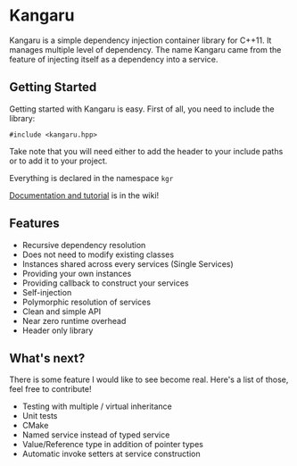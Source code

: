 Kangaru
=======

Kangaru is a simple dependency injection container library for C++11.
It manages multiple level of dependency. The name Kangaru came from the
feature of injecting itself as a dependency into a service.

Getting Started
---------------

Getting started with Kangaru is easy. First of all, you need to include the
library:

    #include <kangaru.hpp>

Take note that you will need either to add the header to your include paths or
to add it to your project.

Everything is declared in the namespace `kgr`

[Documentation and tutorial](https://github.com/gracicot/kangaru/wiki) is in the wiki!

Features
--------

 * Recursive dependency resolution
 * Does not need to modify existing classes
 * Instances shared across every services (Single Services)
 * Providing your own instances
 * Providing callback to construct your services
 * Self-injection
 * Polymorphic resolution of services
 * Clean and simple API
 * Near zero runtime overhead
 * Header only library

What's next?
------------

There is some feature I would like to see become real. Here's a list of those,
feel free to contribute!

 * Testing with multiple / virtual inheritance
 * Unit tests
 * CMake
 * Named service instead of typed service
 * Value/Reference type in addition of pointer types
 * Automatic invoke setters at service construction
